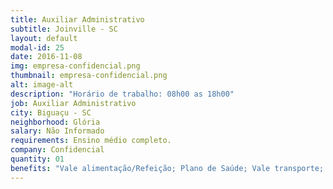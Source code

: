 ```yaml
---
title: Auxiliar Administrativo
subtitle: Joinville - SC
layout: default
modal-id: 25
date: 2016-11-08
img: empresa-confidencial.png
thumbnail: empresa-confidencial.png
alt: image-alt
description: "Horário de trabalho: 08h00 as 18h00"
job: Auxiliar Administrativo
city: Biguaçu - SC
neighborhood: Glória 
salary: Não Informado
requirements: Ensino médio completo.
company: Confidencial
quantity: 01
benefits: "Vale alimentação/Refeição; Plano de Saúde; Vale transporte; Plano Odontológico; Seguro de Vida; Estacionamento no local; Cesta Básica"
---
```


